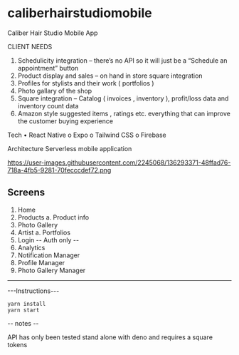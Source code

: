 # caliberhairstudiomobile

Caliber Hair Studio Mobile App

CLIENT NEEDS
1)	Schedulicity integration – there’s no API so it will just be a “Schedule an appointment” button
2)	Product display and sales – on hand in store square integration
3)	Profiles for stylists and their work ( portfolios )
4)	Photo gallary of the shop
5)	Square integration – Catalog ( invoices , inventory ), profit/loss data and inventory count data
6)	Amazon style suggested items , ratings etc. everything that can improve the customer buying experience


Tech 
•	React Native 
o	Expo
o	Tailwind CSS
o	Firebase

Architecture
Serverless mobile application

https://user-images.githubusercontent.com/2245068/136293371-48ffad76-718a-4fb5-9281-70fecccdef72.png


Screens
------------
1.	Home 
2.	Products
    a. Product info	
3.	Photo Gallery
4.	Artist
    a.	Portfolios
5. Login
-- Auth only --
1. Analytics
2. Notification Manager
3. Profile Manager
4. Photo Gallery Manager 
------------

---Instructions---

```
yarn install
yarn start
```

-- notes --

API has only been tested stand alone with deno and requires a square tokens